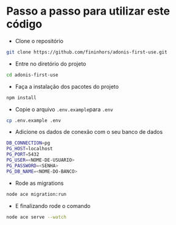 # Passo a passo para utilizar este código

* Clone o repositório
```bash
git clone https://github.com/fininhors/adonis-first-use.git
```

* Entre no diretório do projeto
```bash
cd adonis-first-use
```

* Faça a instalação dos pacotes do projeto
```bash
npm install
```

* Copie o arquivo `.env.example`para `.env`
```bash
cp .env.example .env
```

* Adicione os dados de conexão com o seu banco de dados
```bash
DB_CONNECTION=pg
PG_HOST=localhost
PG_PORT=5432
PG_USER=<NOME-DE-USUARIO>
PG_PASSWORD=<SENHA>
PG_DB_NAME=<NOME-DO-BANCO>
```

* Rode as migrations
```bash
node ace migration:run
```

* E finalizando rode o comando
```bash
node ace serve --watch
```
